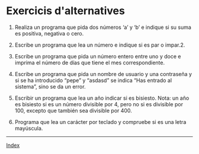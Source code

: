 # Exercicis d'alternatives


1. Realiza un programa que pida dos números ‘a’ y ‘b’ e indique si su suma es positiva, negativa o cero.

2. Escribe un programa que lea un número e indique si es par o impar.2.

3. Escribe un programa que pida un número entero entre uno y doce e imprima el número de días que tiene el mes correspondiente.

4. Escribe un programa que pida un nombre de usuario y una contraseña y si se ha introducido “pepe” y “asdasd” se indica “Has entrado al sistema”, sino se da un error.

5. Escribir un programa que lea un año indicar si es bisiesto. Nota: un año es bisiesto si es un número divisible por 4, pero no si es divisible por 100, excepto que también sea divisible por 400.

6. Programa que lea un carácter por teclado y compruebe si es una letra mayúscula.


***
[Index](../../../README.md)
